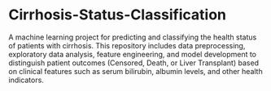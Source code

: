 # Cirrhosis-Status-Classification

A machine learning project for predicting and classifying the health status of patients with cirrhosis. This repository includes data preprocessing, exploratory data analysis, feature engineering, and model development to distinguish patient outcomes (Censored, Death, or Liver Transplant) based on clinical features such as serum bilirubin, albumin levels, and other health indicators.
